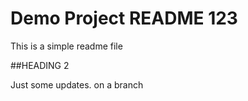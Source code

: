 # Demo Project README 123

This is a simple readme file

##HEADING 2

Just some updates. on a branch